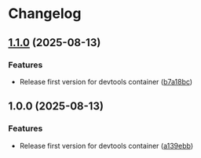 # Changelog

## [1.1.0](https://github.com/Cloud-for-You/devtools-container/compare/v1.0.0...v1.1.0) (2025-08-13)


### Features

* Release first version for devtools container ([b7a18bc](https://github.com/Cloud-for-You/devtools-container/commit/b7a18bc601e68e92b6b74477daa6a68971d617bc))

## 1.0.0 (2025-08-13)


### Features

* Release first version for devtools container ([a139ebb](https://github.com/Cloud-for-You/devtools-container/commit/a139ebbe78f88b7854bb57ce637d2f0766831455))
